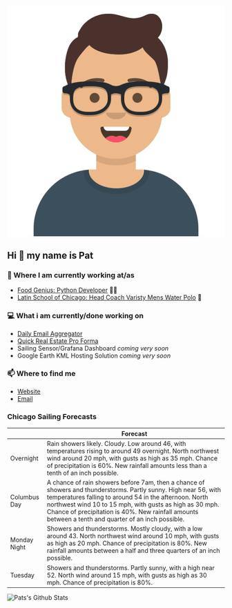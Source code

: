[![Social banner for p-j-falconer](https://raw.githubusercontent.com/P-J-FALCONER/P-J-FALCONER/master/assets/avataaars.svg)](https://patfalconer.com/)
## Hi :wave: my name is Pat

### 💼 Where I am currently working at/as
- [Food Genius: Python Developer](https://getfoodgenius.com/) 🍔🐍
- [Latin School of Chicago: Head Coach Varisty Mens Water Polo](https://www.latinschool.org/) 🤽


### 💻 What i am currently/done working on
 - [Daily Email Aggregator](https://github.com/P-J-FALCONER/dott_daily_mail)
 - [Quick Real Estate Pro Forma](https://github.com/P-J-FALCONER/henry)
 - Sailing Sensor/Grafana Dashboard *coming very soon*
 - Google Earth KML Hosting Solution *coming very soon*

### 📫 Where to find me
 - [Website](https://patfalconer.com/)
 - [Email](mailto:patrick.j.falconer@gmail.com)


### Chicago Sailing Forecasts
|   | Forecast  |
|---|---|
| Overnight | Rain showers likely. Cloudy. Low around 46, with temperatures rising to around 49 overnight. North northwest wind around 20 mph, with gusts as high as 35 mph. Chance of precipitation is 60%. New rainfall amounts less than a tenth of an inch possible. |
| Columbus Day | A chance of rain showers before 7am, then a chance of showers and thunderstorms. Partly sunny. High near 56, with temperatures falling to around 54 in the afternoon. North northwest wind 10 to 15 mph, with gusts as high as 30 mph. Chance of precipitation is 40%. New rainfall amounts between a tenth and quarter of an inch possible. |
| Monday Night | Showers and thunderstorms. Mostly cloudy, with a low around 43. North northwest wind around 10 mph, with gusts as high as 20 mph. Chance of precipitation is 80%. New rainfall amounts between a half and three quarters of an inch possible. |
| Tuesday | Showers and thunderstorms. Partly sunny, with a high near 52. North wind around 15 mph, with gusts as high as 30 mph. Chance of precipitation is 80%. |

![Pats's Github Stats](https://github-readme-stats.vercel.app/api?username=p-j-falconer&show_icons=true&theme=radical)
